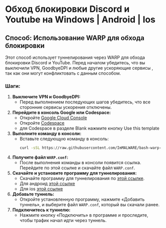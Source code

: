 # Обход блокировки Discord и Youtube на Windows | Android | Ios

## Способ: Использование WARP для обхода блокировки

Этот способ использует туннелирования через WARP для обхода блокировки Discord и YouTube. Перед началом убедитесь, что вы выключили VPN, GoodbyeDPI и любые другие ускоряющие сервисы , так как они могут конфликтовать с данным способом.

### Шаги:

1. **Выключите VPN и GoodbyeDPI:**
   - Перед выполнением последующих шагов убедитесь, что все сторонние сервисы ускорения отключены.
2. **Перейдите в консоль Google или Codespace:**
   - Откройте [Google Cloud Console](https://console.cloud.google.com/)
   - Откройте [Codespace](https://github.com/codespaces/)
   - для Codespace в разделе Blank нажмите кнопку Use this template
3. **Выполните команду в консоли:**
   - Вставьте следующую команду в консоль:
     ```bash
     curl -sSL https://raw.githubusercontent.com/ImMALWARE/bash-warp-generator/main/warp_generator.sh | bash
     ```
4. **Получите файл `WARP.conf`:**
   - После выполнения команды в консоли появится ссылка. Перейдите по этой ссылке и скачайте файл `WARP.conf`.
5. **Скачайте и установите программу для туннелирования:**
   - Скачайте программу для туннелирования по [этой ссылке](https://github.com/amnezia-vpn/amneziawg-windows-client/releases/download/1.0.0/amneziawg-amd64-1.0.0.msi/).
   - Для андроид [этой ссылке](https://play.google.com/store/apps/details?id=org.amnezia.awg&hl=en_SG&gl=US&pli=1/)
   - Для ios [этой ссылке](https://apps.apple.com/ru/app/amneziawg/id6478942365/)
6. **Добавьте туннель:**
   - Откройте установленную программу, нажмите «Добавить туннель», и выберите файл `WARP.conf`, который вы скачали ранее.
7. **Подключитесь к туннелю:**
   - Нажмите кнопку «Подключить» в программе и проследите, чтобы трафик начал идти через туннель.
